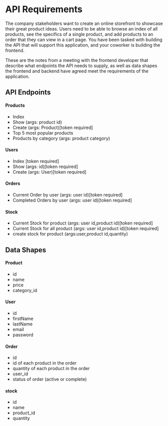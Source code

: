 # API Requirements

The company stakeholders want to create an online storefront to showcase their great product ideas. Users need to be able to browse an index of all products, see the specifics of a single product, and add products to an order that they can view in a cart page. You have been tasked with building the API that will support this application, and your coworker is building the frontend.

These are the notes from a meeting with the frontend developer that describe what endpoints the API needs to supply, as well as data shapes the frontend and backend have agreed meet the requirements of the application.

## API Endpoints

#### Products

- Index
- Show (args: product id)
- Create (args: Product)[token required]
- Top 5 most popular products
- Products by category (args: product category)

#### Users

- Index [token required]
- Show (args: id)[token required]
- Create (args: User)[token required]

#### Orders

- Current Order by user (args: user id)[token required]
- Completed Orders by user (args: user id)[token required]

#### Stock

- Current Stock for product (args: user id,product id)[token required]
- Current Stock for all product (args: user id,product id)[token required]
- create stock for product (args:user,product id,quantity)

## Data Shapes

#### Product

- id
- name
- price
- category_id

#### User

- id
- firstName
- lastName
- email
- password

#### Order

- id
- id of each product in the order
- quantity of each product in the order
- user_id
- status of order (active or complete)

#### stock

- id
- name
- product_id
- quantity
